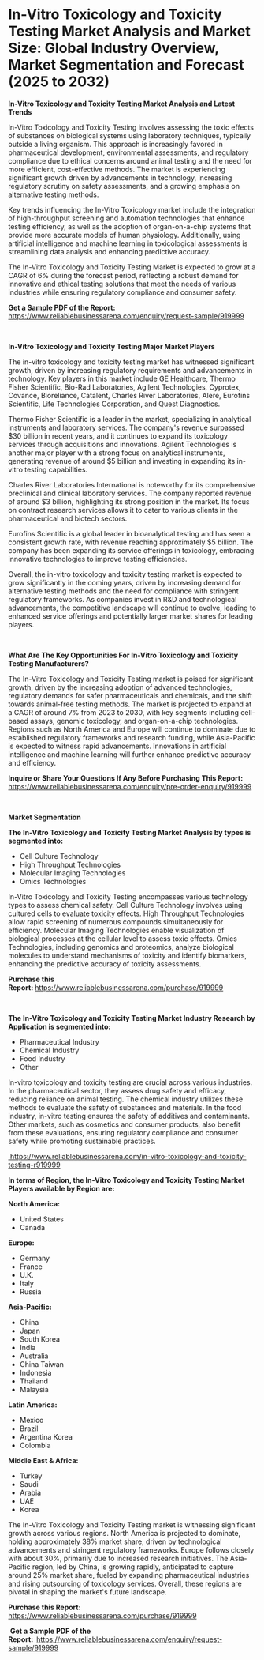 <p><h1>In-Vitro Toxicology and Toxicity Testing Market Analysis and Market Size: Global Industry Overview, Market Segmentation and Forecast (2025 to 2032)</h1></p><p><strong>In-Vitro Toxicology and Toxicity Testing Market Analysis and Latest Trends</strong></p>
<p><p>In-Vitro Toxicology and Toxicity Testing involves assessing the toxic effects of substances on biological systems using laboratory techniques, typically outside a living organism. This approach is increasingly favored in pharmaceutical development, environmental assessments, and regulatory compliance due to ethical concerns around animal testing and the need for more efficient, cost-effective methods. The market is experiencing significant growth driven by advancements in technology, increasing regulatory scrutiny on safety assessments, and a growing emphasis on alternative testing methods.</p><p>Key trends influencing the In-Vitro Toxicology market include the integration of high-throughput screening and automation technologies that enhance testing efficiency, as well as the adoption of organ-on-a-chip systems that provide more accurate models of human physiology. Additionally, using artificial intelligence and machine learning in toxicological assessments is streamlining data analysis and enhancing predictive accuracy. </p><p>The In-Vitro Toxicology and Toxicity Testing Market is expected to grow at a CAGR of 6% during the forecast period, reflecting a robust demand for innovative and ethical testing solutions that meet the needs of various industries while ensuring regulatory compliance and consumer safety.</p></p>
<p><strong>Get a Sample PDF of the Report:&nbsp;</strong> <a href="https://www.reliablebusinessarena.com/enquiry/request-sample/919999?utm_campaign=3268&utm_medium=2&utm_source=Github&utm_content=ia&utm_term=13042025&utm_id=in-vitro-toxicology-and-toxicity-testing">https://www.reliablebusinessarena.com/enquiry/request-sample/919999</a></p>
<p>&nbsp;</p>
<p><strong>In-Vitro Toxicology and Toxicity Testing Major Market Players</strong></p>
<p><p>The in-vitro toxicology and toxicity testing market has witnessed significant growth, driven by increasing regulatory requirements and advancements in technology. Key players in this market include GE Healthcare, Thermo Fisher Scientific, Bio-Rad Laboratories, Agilent Technologies, Cyprotex, Covance, Bioreliance, Catalent, Charles River Laboratories, Alere, Eurofins Scientific, Life Technologies Corporation, and Quest Diagnostics.</p><p>Thermo Fisher Scientific is a leader in the market, specializing in analytical instruments and laboratory services. The company's revenue surpassed $30 billion in recent years, and it continues to expand its toxicology services through acquisitions and innovations. Agilent Technologies is another major player with a strong focus on analytical instruments, generating revenue of around $5 billion and investing in expanding its in-vitro testing capabilities.</p><p>Charles River Laboratories International is noteworthy for its comprehensive preclinical and clinical laboratory services. The company reported revenue of around $3 billion, highlighting its strong position in the market. Its focus on contract research services allows it to cater to various clients in the pharmaceutical and biotech sectors.</p><p>Eurofins Scientific is a global leader in bioanalytical testing and has seen a consistent growth rate, with revenue reaching approximately $5 billion. The company has been expanding its service offerings in toxicology, embracing innovative technologies to improve testing efficiencies.</p><p>Overall, the in-vitro toxicology and toxicity testing market is expected to grow significantly in the coming years, driven by increasing demand for alternative testing methods and the need for compliance with stringent regulatory frameworks. As companies invest in R&D and technological advancements, the competitive landscape will continue to evolve, leading to enhanced service offerings and potentially larger market shares for leading players.</p></p>
<p>&nbsp;</p>
<p><strong>What Are The Key Opportunities For In-Vitro Toxicology and Toxicity Testing Manufacturers?</strong></p>
<p><p>The In-Vitro Toxicology and Toxicity Testing market is poised for significant growth, driven by the increasing adoption of advanced technologies, regulatory demands for safer pharmaceuticals and chemicals, and the shift towards animal-free testing methods. The market is projected to expand at a CAGR of around 7% from 2023 to 2030, with key segments including cell-based assays, genomic toxicology, and organ-on-a-chip technologies. Regions such as North America and Europe will continue to dominate due to established regulatory frameworks and research funding, while Asia-Pacific is expected to witness rapid advancements. Innovations in artificial intelligence and machine learning will further enhance predictive accuracy and efficiency.</p></p>
<p><strong>Inquire or Share Your Questions If Any Before Purchasing This Report:</strong> <a href="https://www.reliablebusinessarena.com/enquiry/pre-order-enquiry/919999?utm_campaign=3268&utm_medium=2&utm_source=Github&utm_content=ia&utm_term=13042025&utm_id=in-vitro-toxicology-and-toxicity-testing">https://www.reliablebusinessarena.com/enquiry/pre-order-enquiry/919999</a></p>
<p>&nbsp;</p>
<p><strong>Market Segmentation</strong></p>
<p><strong>The In-Vitro Toxicology and Toxicity Testing Market Analysis by types is segmented into:</strong></p>
<p><ul><li>Cell Culture Technology</li><li>High Throughput Technologies</li><li>Molecular Imaging Technologies</li><li>Omics Technologies</li></ul></p>
<p><p>In-Vitro Toxicology and Toxicity Testing encompasses various technology types to assess chemical safety. Cell Culture Technology involves using cultured cells to evaluate toxicity effects. High Throughput Technologies allow rapid screening of numerous compounds simultaneously for efficiency. Molecular Imaging Technologies enable visualization of biological processes at the cellular level to assess toxic effects. Omics Technologies, including genomics and proteomics, analyze biological molecules to understand mechanisms of toxicity and identify biomarkers, enhancing the predictive accuracy of toxicity assessments.</p></p>
<p><strong>Purchase this Report:&nbsp;</strong><a href="https://www.reliablebusinessarena.com/purchase/919999?utm_campaign=3268&utm_medium=2&utm_source=Github&utm_content=ia&utm_term=13042025&utm_id=in-vitro-toxicology-and-toxicity-testing">https://www.reliablebusinessarena.com/purchase/919999</a></p>
<p>&nbsp;</p>
<p><strong>The In-Vitro Toxicology and Toxicity Testing Market Industry Research by Application is segmented into:</strong></p>
<p><ul><li>Pharmaceutical Industry</li><li>Chemical Industry</li><li>Food Industry</li><li>Other</li></ul></p>
<p><p>In-vitro toxicology and toxicity testing are crucial across various industries. In the pharmaceutical sector, they assess drug safety and efficacy, reducing reliance on animal testing. The chemical industry utilizes these methods to evaluate the safety of substances and materials. In the food industry, in-vitro testing ensures the safety of additives and contaminants. Other markets, such as cosmetics and consumer products, also benefit from these evaluations, ensuring regulatory compliance and consumer safety while promoting sustainable practices.</p></p>
<p><a href="https://www.reliablebusinessarena.com/in-vitro-toxicology-and-toxicity-testing-r919999?utm_campaign=3268&utm_medium=2&utm_source=Github&utm_content=ia&utm_term=13042025&utm_id=in-vitro-toxicology-and-toxicity-testing">&nbsp;https://www.reliablebusinessarena.com/in-vitro-toxicology-and-toxicity-testing-r919999</a></p>
<p><strong>In terms of Region, the In-Vitro Toxicology and Toxicity Testing Market Players available by Region are:</strong></p>
<p>
    <p> <strong> North America: </strong>
        <ul>
            <li>United States</li>
            <li>Canada</li>
        </ul>
        </p> 
    <p> <strong> Europe: </strong>
        <ul>
            <li>Germany</li>
            <li>France</li>
            <li>U.K.</li>
            <li>Italy</li>
            <li>Russia</li>
        </ul>
        </p> 
    <p> <strong> Asia-Pacific: </strong>
        <ul>
            <li>China</li>
            <li>Japan</li>
            <li>South Korea</li>
            <li>India</li>
            <li>Australia</li>
            <li>China Taiwan</li>
            <li>Indonesia</li>
            <li>Thailand</li>
            <li>Malaysia</li>
        </ul>
        </p> 
    <p> <strong> Latin America: </strong>
        <ul>
            <li>Mexico</li>
            <li>Brazil</li>
            <li>Argentina Korea</li>
            <li>Colombia</li>
        </ul>
        </p> 
    <p> <strong> Middle East & Africa: </strong>
        <ul>
            <li>Turkey</li>
            <li>Saudi</li>
            <li>Arabia</li>
            <li>UAE</li>
            <li>Korea</li>
        </ul>
    </p>
    </p>
<p><p>The In-Vitro Toxicology and Toxicity Testing market is witnessing significant growth across various regions. North America is projected to dominate, holding approximately 38% market share, driven by technological advancements and stringent regulatory frameworks. Europe follows closely with about 30%, primarily due to increased research initiatives. The Asia-Pacific region, led by China, is growing rapidly, anticipated to capture around 25% market share, fueled by expanding pharmaceutical industries and rising outsourcing of toxicology services. Overall, these regions are pivotal in shaping the market's future landscape.</p></p>
<p><strong>Purchase this Report: </strong><a href="https://www.reliablebusinessarena.com/purchase/919999?utm_campaign=3268&utm_medium=2&utm_source=Github&utm_content=ia&utm_term=13042025&utm_id=in-vitro-toxicology-and-toxicity-testing">https://www.reliablebusinessarena.com/purchase/919999</a></p>
<p>&nbsp;<strong>Get a Sample PDF of the Report:&nbsp;&nbsp;</strong><a href="https://www.reliablebusinessarena.com/enquiry/request-sample/919999?utm_campaign=3268&utm_medium=2&utm_source=Github&utm_content=ia&utm_term=13042025&utm_id=in-vitro-toxicology-and-toxicity-testing">https://www.reliablebusinessarena.com/enquiry/request-sample/919999</a></p>
<p><strong></strong></p>
<p><p></p><p></p><p></p></p>
